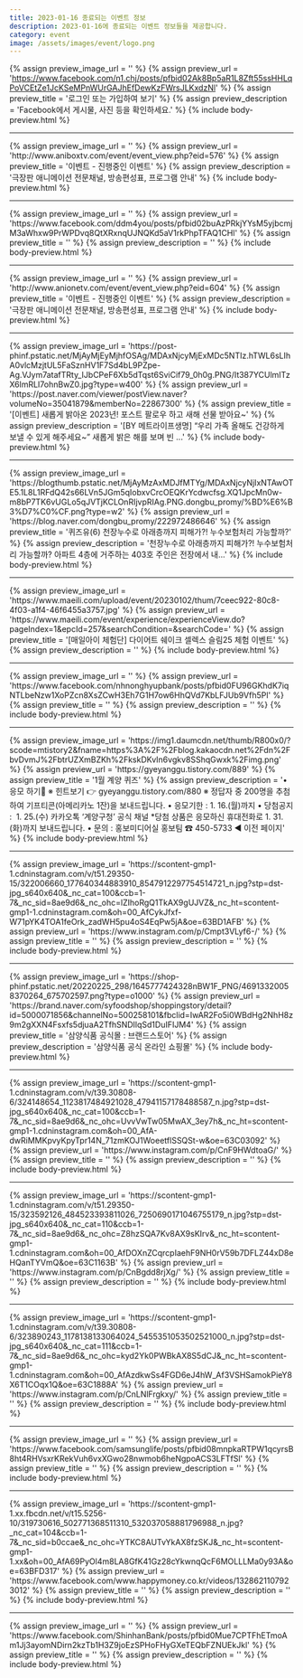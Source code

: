 ```yaml
---
title: 2023-01-16 종료되는 이벤트 정보
description: 2023-01-16에 종료되는 이벤트 정보들을 제공합니다.
category: event
image: /assets/images/event/logo.png
---
```

{% assign preview_image_url = '' %}
{% assign preview_url = 'https://www.facebook.com/n1.chj/posts/pfbid02Ak8Bp5aR1L8Zft55ssHHLqPoVCEtZe1JcKSeMPnWUrGAJhEfDewKzFWrsJLKxdzNl' %}
{% assign preview_title = '&#xb85c;&#xadf8;&#xc778; &#xb610;&#xb294; &#xac00;&#xc785;&#xd558;&#xc5ec; &#xbcf4;&#xae30;' %}
{% assign preview_description = 'Facebook&#xc5d0;&#xc11c; &#xac8c;&#xc2dc;&#xbb3c;, &#xc0ac;&#xc9c4; &#xb4f1;&#xc744; &#xd655;&#xc778;&#xd558;&#xc138;&#xc694;.' %}
{% include body-preview.html %}
<hr>{% assign preview_image_url = '' %}
{% assign preview_url = 'http://www.aniboxtv.com/event/event_view.php?eid=576' %}
{% assign preview_title = '이벤트 - 진행중인 이벤트' %}
{% assign preview_description = '극장판 애니메이션 전문채널, 방송편성표, 프로그램 안내' %}
{% include body-preview.html %}
<hr>{% assign preview_image_url = '' %}
{% assign preview_url = 'https://www.facebook.com/ddm4you/posts/pfbid02buAzPRkjYYsM5yjbcmjM3aWhxw9PrWPDvq8QtXRxnqUJNQKd5aV1rkPhpTFAQ1CHl' %}
{% assign preview_title = '' %}
{% assign preview_description = '' %}
{% include body-preview.html %}
<hr>{% assign preview_image_url = '' %}
{% assign preview_url = 'http://www.anionetv.com/event/event_view.php?eid=604' %}
{% assign preview_title = '이벤트 - 진행중인 이벤트' %}
{% assign preview_description = '극장판 애니메이션 전문채널, 방송편성표, 프로그램 안내' %}
{% include body-preview.html %}
<hr>{% assign preview_image_url = 'https://post-phinf.pstatic.net/MjAyMjEyMjhfOSAg/MDAxNjcyMjExMDc5NTIz.hTWL6sLIhA0vlcMzjtUL5FaSznHV1F7Sd4bL9PZpe-Ag.VJym7atafTRty_IJbCPeF6Xb5dTqst6SviCif79_0h0g.PNG/It387YCUlmITzX6lmRLI7ohnBwZ0.jpg?type=w400' %}
{% assign preview_url = 'https://post.naver.com/viewer/postView.naver?volumeNo=35041879&memberNo=22867300' %}
{% assign preview_title = '[이벤트] 새롭게 밝아온 2023년!  포스트 팔로우 하고 새해 선물 받아요~' %}
{% assign preview_description = '[BY 메트라이프생명] &ldquo;우리 가족 올해도 건강하게 보낼 수 있게 해주세요~&rdquo; 새롭게 밝은 해를 보며 빈 ...' %}
{% include body-preview.html %}
<hr>{% assign preview_image_url = 'https://blogthumb.pstatic.net/MjAyMzAxMDJfMTYg/MDAxNjcyNjIxNTAwOTE5.1L8L1RFdQ42s66LVn5JGm5qIobxvCrcOEQKrYcdwcfsg.XQ1JpcMn0w-m8bP7TK6vUGLo5qJVTjKCLOnRIjvpRIAg.PNG.dongbu_promy/%BD%E6%B3%D7%C0%CF.png?type=w2' %}
{% assign preview_url = 'https://blog.naver.com/dongbu_promy/222972486646' %}
{% assign preview_title = '퀴즈유(6) 천장누수로 아래층까지 피해가?! 누수보험처리 가능할까?' %}
{% assign preview_description = '천장누수로 아래층까지 피해가?! 누수보험처리 가능할까? 아파트 4층에 거주하는 403호 주인은 전장에서 내...' %}
{% include body-preview.html %}
<hr>{% assign preview_image_url = 'https://www.maeili.com/upload/event/20230102/thum/7ceec922-80c8-4f03-a1f4-46f6455a3757.jpg' %}
{% assign preview_url = 'https://www.maeili.com/event/experience/experienceView.do?pageIndex=1&epcId=257&searchCondition=&searchCode=' %}
{% assign preview_title = '[매일아이 체험단] 다이어트 쉐이크 셀렉스 슬림25 체험 이벤트' %}
{% assign preview_description = '' %}
{% include body-preview.html %}
<hr>{% assign preview_image_url = '' %}
{% assign preview_url = 'https://www.facebook.com/nhnonghyupbank/posts/pfbid0FU96GKhdK7iqNTLbeNzw1XoPZcn8XsZCwH3Eh7G1H7ow6HhQVd7KbLFJUb9Vfh5Pl' %}
{% assign preview_title = '' %}
{% assign preview_description = '' %}
{% include body-preview.html %}
<hr>{% assign preview_image_url = 'https://img1.daumcdn.net/thumb/R800x0/?scode=mtistory2&fname=https%3A%2F%2Fblog.kakaocdn.net%2Fdn%2FbvDvmJ%2FbtrUZXmBZKh%2FkskDKvIn6vgkv8SShqGwxk%2Fimg.png' %}
{% assign preview_url = 'https://gyeyanggu.tistory.com/889' %}
{% assign preview_title = '1월 계양 퀴즈' %}
{% assign preview_description = '• 응모 하기📝 ※ 힌트보기 👉 gyeyanggu.tistory.com/880 ※ 정답자 중 200명을 추첨하여 기프티콘(아메리카노 1잔)을 보내드립니다. • 응모기한 : 1. 16.(월)까지 • 당첨공지 : ‌ 1. 25.(수) 카카오톡 ‘계양구청’ 공식 채널 *당첨 상품은 응모하신 휴대전화로 1. 31.(화)까지 보내드립니다. • 문의 : 홍보미디어실 홍보팀 ☎ 450-5733 ◀ 이전 페이지' %}
{% include body-preview.html %}
<hr>{% assign preview_image_url = 'https://scontent-gmp1-1.cdninstagram.com/v/t51.29350-15/322006660_177640344883910_8547912297754514721_n.jpg?stp=dst-jpg_s640x640&amp;_nc_cat=100&amp;ccb=1-7&amp;_nc_sid=8ae9d6&amp;_nc_ohc=lZIhoRgQ1TkAX9gUJVZ&amp;_nc_ht=scontent-gmp1-1.cdninstagram.com&amp;oh=00_AfCykJfxf-W71pYK4TOA1feOrk_zadWH5pu4oS4EqPw5jA&amp;oe=63BD1AFB' %}
{% assign preview_url = 'https://www.instagram.com/p/Cmpt3VLyf6-/' %}
{% assign preview_title = '' %}
{% assign preview_description = '' %}
{% include body-preview.html %}
<hr>{% assign preview_image_url = 'https://shop-phinf.pstatic.net/20220225_298/1645777424328nBW1F_PNG/46913320058370264_675702597.png?type=o1000' %}
{% assign preview_url = 'https://brand.naver.com/syfoodshop/shoppingstory/detail?id=5000071856&channelNo=500258101&fbclid=IwAR2Fo5i0WBdHg2NhH8z9m2gXXN4Fsxfs5djuaA2TfhSNDIlqSd1DuIFIJM4' %}
{% assign preview_title = '삼양식품 공식몰 : 브랜드스토어' %}
{% assign preview_description = '삼양식품 공식 온라인 쇼핑몰' %}
{% include body-preview.html %}
<hr>{% assign preview_image_url = 'https://scontent-gmp1-1.cdninstagram.com/v/t39.30808-6/324148654_1123817484921028_47941157178488587_n.jpg?stp=dst-jpg_s640x640&amp;_nc_cat=100&amp;ccb=1-7&amp;_nc_sid=8ae9d6&amp;_nc_ohc=UvvVwTw05MwAX_3ey7h&amp;_nc_ht=scontent-gmp1-1.cdninstagram.com&amp;oh=00_AfA-dwRiMMKpvyKpyTpr14N_71zmKOJ1WoeetflSSQSt-w&amp;oe=63C03092' %}
{% assign preview_url = 'https://www.instagram.com/p/CnF9HWdtoaG/' %}
{% assign preview_title = '' %}
{% assign preview_description = '' %}
{% include body-preview.html %}
<hr>{% assign preview_image_url = 'https://scontent-gmp1-1.cdninstagram.com/v/t51.29350-15/323592126_484523393811026_7250690171046755179_n.jpg?stp=dst-jpg_s640x640&amp;_nc_cat=110&amp;ccb=1-7&amp;_nc_sid=8ae9d6&amp;_nc_ohc=Z8hzSQA7Kv8AX9sKIrv&amp;_nc_ht=scontent-gmp1-1.cdninstagram.com&amp;oh=00_AfDOXnZCqrcpIaehF9NH0rV59b7DFLZ44xD8eHQanTYVmQ&amp;oe=63C1163B' %}
{% assign preview_url = 'https://www.instagram.com/p/CnBgdd8rjXg/' %}
{% assign preview_title = '' %}
{% assign preview_description = '' %}
{% include body-preview.html %}
<hr>{% assign preview_image_url = 'https://scontent-gmp1-1.cdninstagram.com/v/t39.30808-6/323890243_1178138133064024_5455351053502521000_n.jpg?stp=dst-jpg_s640x640&amp;_nc_cat=111&amp;ccb=1-7&amp;_nc_sid=8ae9d6&amp;_nc_ohc=kyd2Yk0PWBkAX8S5dCJ&amp;_nc_ht=scontent-gmp1-1.cdninstagram.com&amp;oh=00_AfAzdkwSs4FGD6eJ4hW_Af3VSHSamokPieY8X6T1COqx1Q&amp;oe=63C1888A' %}
{% assign preview_url = 'https://www.instagram.com/p/CnLNlFrgkxy/' %}
{% assign preview_title = '' %}
{% assign preview_description = '' %}
{% include body-preview.html %}
<hr>{% assign preview_image_url = '' %}
{% assign preview_url = 'https://www.facebook.com/samsunglife/posts/pfbid08mnpkaRTPW1qcyrsB8ht4RHVsxrKRekVuh6vxXGwo28nwmob6heNgpoACS3LFTfSl' %}
{% assign preview_title = '' %}
{% assign preview_description = '' %}
{% include body-preview.html %}
<hr>{% assign preview_image_url = 'https://scontent-gmp1-1.xx.fbcdn.net/v/t15.5256-10/319730616_502771368511310_532037058881796988_n.jpg?_nc_cat=104&amp;ccb=1-7&amp;_nc_sid=b0ccae&amp;_nc_ohc=YTKC8AUTvYkAX8fzSKJ&amp;_nc_ht=scontent-gmp1-1.xx&amp;oh=00_AfA69PyOl4m8LA8GfK41Gz28cYkwnqQcF6MOLLLMa0y93A&amp;oe=63BFD317' %}
{% assign preview_url = 'https://www.facebook.com/www.happymoney.co.kr/videos/1328621107923012' %}
{% assign preview_title = '' %}
{% assign preview_description = '' %}
{% include body-preview.html %}
<hr>{% assign preview_image_url = '' %}
{% assign preview_url = 'https://www.facebook.com/ShinhanBank/posts/pfbid0Mue7CPTFhETmoAm1Jj3ayomNDirn2kzTb1H3Z9joEzSPHoFHyGXeTEQbFZNUEkJkl' %}
{% assign preview_title = '' %}
{% assign preview_description = '' %}
{% include body-preview.html %}